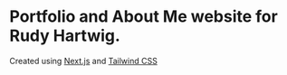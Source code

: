 # Portfolio and About Me website for Rudy Hartwig.
Created using [Next.js](https://nextjs.org/) and [Tailwind CSS](https://tailwindcss.com/)
